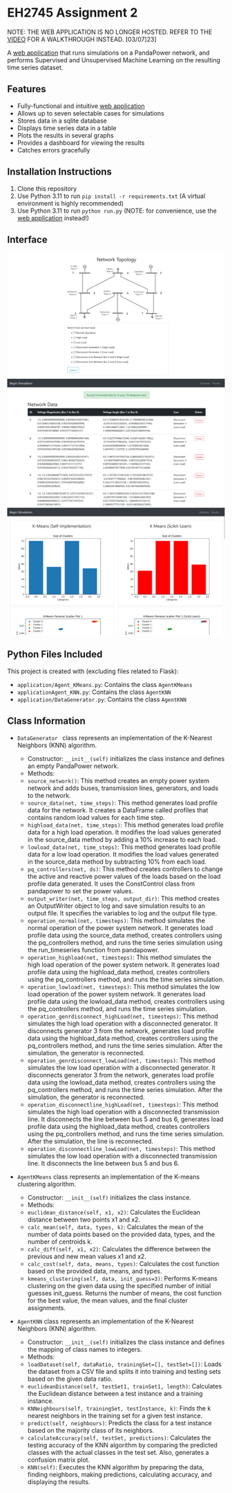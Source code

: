 # EH2745 Assignment 2

NOTE: THE WEB APPLICATION IS NO LONGER HOSTED. REFER TO THE [VIDEO](https://youtu.be/L-uo2I37MrU) FOR A WALKTHROUGH INSTEAD. [03/07]23]

A [web application](https://youtu.be/L-uo2I37MrU) that runs simulations on a PandaPower network, and performs Supervised and Unsupervised Machine Learning on the resulting time series dataset.

## Features
* Fully-functional and intuitive [web application](https://youtu.be/L-uo2I37MrU)
* Allows up to seven selectable cases for simulations
* Stores data in a sqlite database
* Displays time series data in a table
* Plots the results in several graphs
* Provides a dashboard for viewing the results
* Catches errors gracefully

## Installation Instructions
1. Clone this repository
2. Use Python 3.11 to run `pip install -r requirements.txt` (A virtual environment is highly recommended)
3. Use Python 3.11 to run `python run.py` (NOTE: for convenience, use the [web application](https://youtu.be/L-uo2I37MrU) instead!)

## Interface

![Main UI](docs/images/ui.png)
![Data Page](docs/images/data.png)
![Results Page](docs/images/results.png)

## Python Files Included
This project is created with (excluding files related to Flask):
* `application/Agent_KMeans.py`: Contains the class `AgentKMeans`
* `applicationAgent_KNN.py`: Contains the class `AgentKNN`
* `application/DataGenerator.py`: Contains the class `AgentKNN`

## Class Information

* `DataGenerator ` class represents an implementation of the K-Nearest Neighbors (KNN) algorithm.
  - Constructor: `__init__(self)` initializes the class instance and defines an empty PandaPower network.
  - Methods:
  - `source_network()`: This method creates an empty power system network and adds buses, transmission lines, generators, and loads to the network.    
  - `source_data(net, time_steps)`: This method generates load profile data for the network. It creates a DataFrame called profiles that contains random load values for each time step.      
  - `highload_data(net, time_steps)`: This method generates load profile data for a high load operation. It modifies the load values generated in the source_data method by adding a 10% increase to each load.      
  - `lowload_data(net, time_steps)`: This method generates load profile data for a low load operation. It modifies the load values generated in the source_data method by subtracting 10% from each load.     
  - `pq_controllers(net, ds)`: This method creates controllers to change the active and reactive power values of the loads based on the load profile data generated. It uses the ConstControl class from pandapower to set the power values.      
  - `output_writer(net, time_steps, output_dir)`: This method creates an OutputWriter object to log and save simulation results to an output file. It specifies the variables to log and the output file type.      
  - `operation_normal(net, timesteps)`: This method simulates the normal operation of the power system network. It generates load profile data using the source_data method, creates controllers using the pq_controllers method, and runs the time series simulation using the run_timeseries function from pandapower.      
  - `operation_highload(net, timesteps)`: This method simulates the high load operation of the power system network. It generates load profile data using the highload_data method, creates controllers using the pq_controllers method, and runs the time series simulation.      
  - `operation_lowload(net, timesteps)`: This method simulates the low load operation of the power system network. It generates load profile data using the lowload_data method, creates controllers using the pq_controllers method, and runs the time series simulation.      
  - `operation_genrdisconnect_highLoad(net, timesteps)`: This method simulates the high load operation with a disconnected generator. It disconnects generator 3 from the network, generates load profile data using the highload_data method, creates controllers using the pq_controllers method, and runs the time series simulation. After the simulation, the generator is reconnected.      
  - `operation_genrdisconnect_lowLoad(net, timesteps)`: This method simulates the low load operation with a disconnected generator. It disconnects generator 3 from the network, generates load profile data using the lowload_data method, creates controllers using the pq_controllers method, and runs the time series simulation. After the simulation, the generator is reconnected.      
  - `operation_disconnectline_highLoad(net, timesteps)`: This method simulates the high load operation with a disconnected transmission line. It disconnects the line between bus 5 and bus 6, generates load profile data using the highload_data method, creates controllers using the pq_controllers method, and runs the time series simulation. After the simulation, the line is reconnected.      
  - `operation_disconnectline_lowLoad(net, timesteps)`: This method simulates the low load operation with a disconnected transmission line. It disconnects the line between bus 5 and bus 6.

* `AgentKMeans` class represents an implementation of the K-means clustering algorithm.
  - Constructor: `__init__(self)` initializes the class instance.
  - Methods:
  -   `euclidean_distance(self, x1, x2)`: Calculates the Euclidean distance between two points x1 and x2.
  -   `calc_mean(self, data, types, k)`: Calculates the mean of the number of data points based on the provided data, types, and the number of centroids k.
  -   `calc_diff(self, x1, x2)`: Calculates the difference between the previous and new mean values x1 and x2.
  -   `calc_cost(self, data, means, types)`: Calculates the cost function based on the provided data, means, and types.
  -   `kmeans_clustering(self, data, init_guess=3)`: Performs K-means clustering on the given data using the specified number of initial guesses init_guess. Returns the number of means, the cost function for the best value, the mean values, and the final cluster assignments.

* `AgentKNN` class represents an implementation of the K-Nearest Neighbors (KNN) algorithm.
  - Constructor: `__init__(self)` initializes the class instance and defines the mapping of class names to integers.
  - Methods:
  - `loadDataset(self, dataRatio, trainingSet=[], testSet=[])`: Loads the dataset from a CSV file and splits it into training and testing sets based on the given data ratio.
  - `euclideanDistance(self, testSet1, trainSet1, length)`: Calculates the Euclidean distance between a test instance and a training instance.
  - `KNNeighbours(self, trainingSet, testInstance, k)`: Finds the k nearest neighbors in the training set for a given test instance.
  - `predict(self, neighbours)`: Predicts the class for a test instance based on the majority class of its neighbors.
  - `calculateAccuracy(self, testSet, predictions)`: Calculates the testing accuracy of the KNN algorithm by comparing the predicted classes with the actual classes in the test set. Also, generates a confusion matrix plot.
  - `KNN(self)`: Executes the KNN algorithm by preparing the data, finding neighbors, making predictions, calculating accuracy, and displaying the results.




